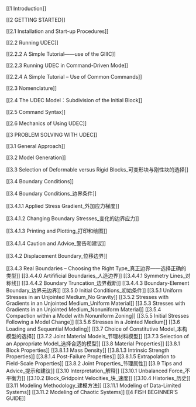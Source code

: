 [[1 Introduction]]

[[2 GETTING STARTED]]

[[2.1 Installation and Start-up Procedures]]

[[2.2 Running UDEC]]

[[2.2.2 A Simple Tutorial——use of the GIIIC]]

[[2.2.3 Running UDEC in Command-Driven Mode]]

[[2.2.4 A Simple Tutorial – Use of Common Commands]]

[[2.3 Nomenclature]]

[[2.4 The UDEC Model：Subdivision of the Initial Block]]

[[2.5 Command Syntax]]

[[2.6 Mechanics of Using UDEC]]

[[3 PROBLEM SOLVING WITH UDEC]]

[[3.1 General Approach]]

[[3.2 Model Generation]]

[[3.3 Selection of Deformable versus Rigid Blocks_可变形块与刚性块的选择]]

[[3.4 Boundary Conditions]]

[[3.4 Boundary Conditions_边界条件]]

[[3.4.1.1 Applied Stress Gradient_外加应力梯度]]

[[3.4.1.2 Changing Boundary Stresses_变化的边界应力]]

[[3.4.1.3 Printing and Plotting_打印和绘图]]

[[3.4.1.4 Caution and Advice_警告和建议]]

[[3.4.2 Displacement Boundary_位移边界]]

[[3.4.3 Real Boundaries – Choosing the Right Type_真正边界——选择正确的类型]]
[[3.4.4.0 Artifificial Boundaries_人造边界]]
[[3.4.4.1 Symmetry Lines_对称线]]
[[3.4.4.2 Boundary Truncation_边界截断]] 
[[3.4.4.3 Boundary-Element Boundary_边界元边界]] 
[[3.5.0 Initial Conditions_初始条件]] 
[[3.5.1 Uniform Stresses in an Unjointed Medium_No Gravity]]
[[3.5.2 Stresses with Gradients in an Unjointed Medium_Uniform Material]]
[[3.5.3 Stresses with Gradients in an Unjointed Medium_Nonuniform Material]]
[[3.5.4 Compaction within a Model with Nonuniform Zoning]]
[[3.5.5 Initial Stresses Following a Model Change]]
[[3.5.6 Stresses in a Jointed Medium]]
[[3.6 Loading and Sequential Modeling]]
[[3.7 Choice of Constitutive Model_本构模型的选择]]
[[3.7.2 Joint Material Models_节理材料模型]]
[[3.7.3 Selection of an Appropriate Model_选择合适的模型]]
[[3.8 Material Properties]]
[[3.8.1 Block Properties]]
[[3.8.1.1 Mass Density]]
[[3.8.1.3 Intrinsic Strength Properties]]
[[3.8.1.4 Post-Failure Properties]]
[[3.8.1.5 Extrapolation to Field-Scale Properties]]
[[3.8.2 Joint Properties_节理属性]]
[[3.9 Tips and Advice_提示和建议]]
[[3.10 Interpretation_解释]]
[[3.10.1 Unbalanced Force_不平衡力]]
[[3.10.2 Block_Gridpoint Velocities_块_速度]]
[[3.10.4 Histories_历史]]
[[3.11 Modeling Methodology_建模方法]]
[[3.11.1 Modeling of Data-Limited Systems]]
[[3.11.2 Modeling of Chaotic Systems]]
[[4 FISH BEGINNER’S GUIDE]]










